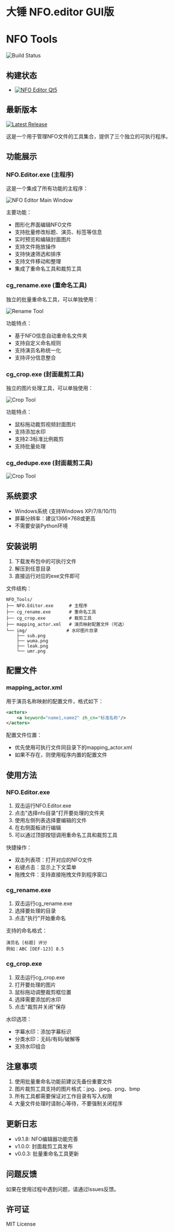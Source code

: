 
# 大锤 NFO.editor GUI版
# NFO Tools

![Build Status](https://github.com/cgkings/NFO.Editor/actions/workflows/build.yml/badge.svg)

## 构建状态

- [![NFO Editor Qt5](https://github.com/cgkings/NFO.Editor/actions/workflows/build.yml/badge.svg?branch=main&event=push)](https://github.com/cgkings/NFO.Editor/actions/workflows/build.yml)

## 最新版本

[![Latest Release](https://img.shields.io/github/v/release/cgkings/NFO.Editor?include_prereleases)](https://github.com/cgkings/NFO.Editor/releases/latest)

这是一个用于管理NFO文件的工具集合，提供了三个独立的可执行程序。

## 功能展示

### NFO.Editor.exe (主程序)
这是一个集成了所有功能的主程序：

![NFO Editor Main Window](pic/NFO.Editor.jpg)

主要功能：
- 图形化界面编辑NFO文件
- 支持批量修改标题、演员、标签等信息
- 实时预览和编辑封面图片
- 支持文件拖放操作
- 支持快速筛选和排序
- 支持文件移动和整理
- 集成了重命名工具和裁剪工具

### cg_rename.exe (重命名工具)
独立的批量重命名工具，可以单独使用：

![Rename Tool](pic/cg_rename.jpg)

功能特点：
- 基于NFO信息自动重命名文件夹
- 支持自定义命名规则
- 支持演员名称统一化
- 支持评分信息整合

### cg_crop.exe (封面裁剪工具)
独立的图片处理工具，可以单独使用：

![Crop Tool](pic/cg_crop.jpg)

功能特点：
- 鼠标拖动裁剪视频封面图片
- 支持添加水印
- 支持2:3标准比例裁剪
- 支持批量处理

### cg_dedupe.exe (封面裁剪工具)

![Crop Tool](pic/cg_dedupe.jpg)



## 系统要求

- Windows系统 (支持Windows XP/7/8/10/11)
- 屏幕分辨率：建议1366×768或更高
- 不需要安装Python环境

## 安装说明

1. 下载发布包中的可执行文件
2. 解压到任意目录
3. 直接运行对应的exe文件即可

文件结构：
```
NFO_Tools/
├── NFO.Editor.exe      # 主程序
├── cg_rename.exe       # 重命名工具
├── cg_crop.exe         # 裁剪工具
├── mapping_actor.xml   # 演员映射配置文件（可选）
└── img/               # 水印图片目录
    ├── sub.png
    ├── wuma.png
    ├── leak.png
    └── umr.png
```

## 配置文件

### mapping_actor.xml
用于演员名称映射的配置文件，格式如下：
```xml
<actors>
    <a keyword="name1,name2" zh_cn="标准名称"/>
</actors>
```

配置文件位置：
- 优先使用可执行文件同目录下的mapping_actor.xml
- 如果不存在，则使用程序内置的配置文件

## 使用方法

### NFO.Editor.exe
1. 双击运行NFO.Editor.exe
2. 点击"选择nfo目录"打开要处理的文件夹
3. 使用左侧列表选择要编辑的文件
4. 在右侧面板进行编辑
5. 可以通过顶部按钮调用重命名工具和裁剪工具

快捷操作：
- 双击列表项：打开对应的NFO文件
- 右键点击：显示上下文菜单
- 拖拽文件：支持直接拖拽文件到程序窗口

### cg_rename.exe
1. 双击运行cg_rename.exe
2. 选择要处理的目录
3. 点击"执行"开始重命名

支持的命名格式：
```
演员名 [标题] 评分
例如：ABC [DEF-123] 8.5
```

### cg_crop.exe
1. 双击运行cg_crop.exe
2. 打开要处理的图片
3. 鼠标拖动调整裁剪框位置
4. 选择需要添加的水印
5. 点击"裁剪并关闭"保存

水印选项：
- 字幕水印：添加字幕标识
- 分类水印：无码/有码/破解等
- 支持水印组合

## 注意事项

1. 使用批量重命名功能前建议先备份重要文件
2. 图片裁剪工具支持的图片格式：jpg、jpeg、png、bmp
3. 所有工具都需要保证对工作目录有写入权限
4. 大量文件处理时请耐心等待，不要强制关闭程序

## 更新日志

- v9.1.8: NFO编辑器功能完善
- v1.0.0: 封面裁剪工具发布
- v0.0.3: 批量重命名工具更新

## 问题反馈

如果在使用过程中遇到问题，请通过Issues反馈。

## 许可证

MIT License